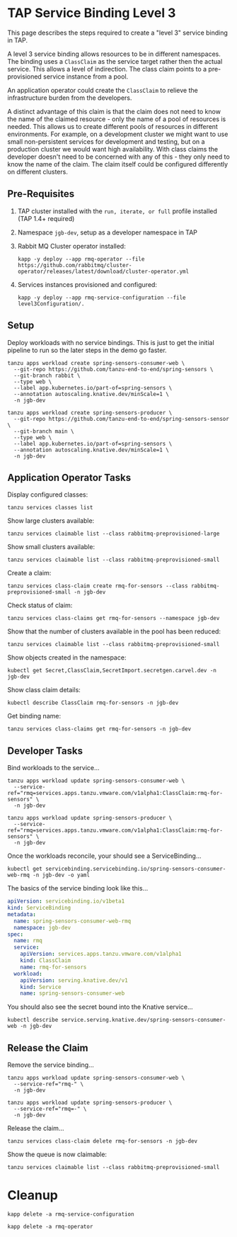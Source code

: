 # TAP Service Binding Level 3

This page describes the steps required to create a "level 3" service binding in TAP.

A level 3 service binding allows resources to be in different namespaces. The binding uses a `ClassClaim`
as the service target rather then the actual service. This allows a level of indirection. The class claim points to
a pre-provisioned service instance from a pool.

An application operator could create the `ClassClaim` to relieve the infrastructure burden from the developers.

A distinct advantage of this claim is that the claim does not need to know the name of the claimed resource - only
the name of a pool of resources is needed. This allows us to create different pools of resources in different
environments. For example, on a development cluster we might want to use small non-persistent services for
development and testing, but on a production cluster we would want high availability. With class claims the developer
doesn't need to be concerned with any of this - they only need to know the name of the claim. The claim itself could be
configured differently on different clusters.

## Pre-Requisites

1. TAP cluster installed with the `run, iterate, or full` profile installed (TAP 1.4+ required)
2. Namespace `jgb-dev`, setup as a developer namespace in TAP
3. Rabbit MQ Cluster operator installed:

   ```shell
   kapp -y deploy --app rmq-operator --file https://github.com/rabbitmq/cluster-operator/releases/latest/download/cluster-operator.yml
   ```

4. Services instances provisioned and configured:

   ```shell
   kapp -y deploy --app rmq-service-configuration --file level3Configuration/.
   ```

## Setup

Deploy workloads with no service bindings. This is just to get the initial pipeline to run
so the later steps in the demo go faster.

```shell
tanzu apps workload create spring-sensors-consumer-web \
  --git-repo https://github.com/tanzu-end-to-end/spring-sensors \
  --git-branch rabbit \
  --type web \
  --label app.kubernetes.io/part-of=spring-sensors \
  --annotation autoscaling.knative.dev/minScale=1 \
  -n jgb-dev
```

```shell
tanzu apps workload create spring-sensors-producer \
  --git-repo https://github.com/tanzu-end-to-end/spring-sensors-sensor \
  --git-branch main \
  --type web \
  --label app.kubernetes.io/part-of=spring-sensors \
  --annotation autoscaling.knative.dev/minScale=1 \
  -n jgb-dev
```

## Application Operator Tasks

Display configured classes:
```shell
tanzu services classes list
```

Show large clusters available:
```shell
tanzu services claimable list --class rabbitmq-preprovisioned-large
```

Show small clusters available:
```shell
tanzu services claimable list --class rabbitmq-preprovisioned-small
```

Create a claim:
```shell
tanzu services class-claim create rmq-for-sensors --class rabbitmq-preprovisioned-small -n jgb-dev
```

Check status of claim:
```shell
tanzu services class-claims get rmq-for-sensors --namespace jgb-dev
```

Show that the number of clusters available in the pool has been reduced:
```shell
tanzu services claimable list --class rabbitmq-preprovisioned-small
```

Show objects created in the namespace:
```shell
kubectl get Secret,ClassClaim,SecretImport.secretgen.carvel.dev -n jgb-dev
```

Show class claim details:
```shell
kubectl describe ClassClaim rmq-for-sensors -n jgb-dev
```

Get binding name:
```shell
tanzu services class-claims get rmq-for-sensors -n jgb-dev
```

## Developer Tasks

Bind workloads to the service...
```shell
tanzu apps workload update spring-sensors-consumer-web \
  --service-ref="rmq=services.apps.tanzu.vmware.com/v1alpha1:ClassClaim:rmq-for-sensors" \
  -n jgb-dev
```

```shell
tanzu apps workload update spring-sensors-producer \
  --service-ref="rmq=services.apps.tanzu.vmware.com/v1alpha1:ClassClaim:rmq-for-sensors" \
  -n jgb-dev
```

Once the workloads reconcile, your should see a ServiceBinding...

```shell
kubectl get servicebinding.servicebinding.io/spring-sensors-consumer-web-rmq -n jgb-dev -o yaml
```

The basics of the service binding look like this...

```yaml
apiVersion: servicebinding.io/v1beta1
kind: ServiceBinding
metadata:
  name: spring-sensors-consumer-web-rmq
  namespace: jgb-dev
spec:
  name: rmq
  service:
    apiVersion: services.apps.tanzu.vmware.com/v1alpha1
    kind: ClassClaim
    name: rmq-for-sensors
  workload:
    apiVersion: serving.knative.dev/v1
    kind: Service
    name: spring-sensors-consumer-web
```

You should also see the secret bound into the Knative service...

```shell
kubectl describe service.serving.knative.dev/spring-sensors-consumer-web -n jgb-dev
```

## Release the Claim

Remove the service binding...

```shell
tanzu apps workload update spring-sensors-consumer-web \
  --service-ref="rmq-" \
  -n jgb-dev
```

```shell
tanzu apps workload update spring-sensors-producer \
  --service-ref="rmq=-" \
  -n jgb-dev
```

Release the claim...
```shell
tanzu services class-claim delete rmq-for-sensors -n jgb-dev
```

Show the queue is now claimable:
```shell
tanzu services claimable list --class rabbitmq-preprovisioned-small
```

# Cleanup

```shell
kapp delete -a rmq-service-configuration
```

```shell
kapp delete -a rmq-operator
```
